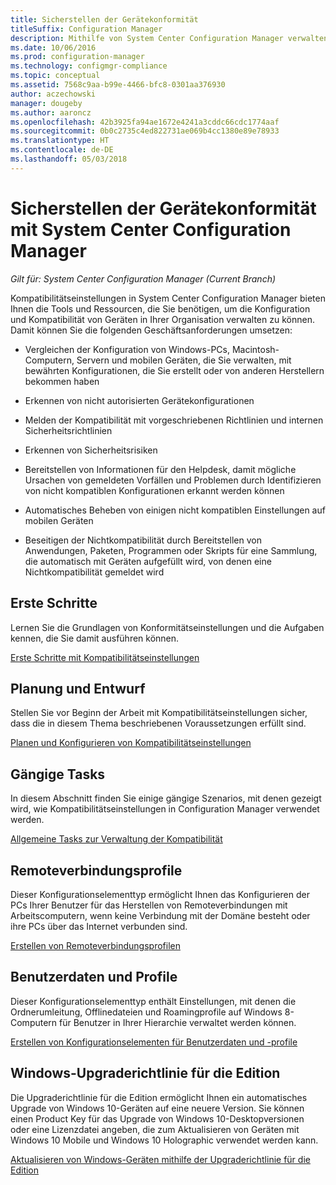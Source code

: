 ```yaml
---
title: Sicherstellen der Gerätekonformität
titleSuffix: Configuration Manager
description: Mithilfe von System Center Configuration Manager verwalten Sie die Konfiguration und die Kompatibilität von Geräten in Ihrer Organisation.
ms.date: 10/06/2016
ms.prod: configuration-manager
ms.technology: configmgr-compliance
ms.topic: conceptual
ms.assetid: 7568c9aa-b99e-4466-bfc8-0301aa376930
author: aczechowski
manager: dougeby
ms.author: aaroncz
ms.openlocfilehash: 42b3925fa94ae1672e4241a3cddc66cdc1774aaf
ms.sourcegitcommit: 0b0c2735c4ed822731ae069b4cc1380e89e78933
ms.translationtype: HT
ms.contentlocale: de-DE
ms.lasthandoff: 05/03/2018
---
```

# <a name="ensure-device-compliance-with-system-center-configuration-manager"></a>Sicherstellen der Gerätekonformität mit System Center Configuration Manager

*Gilt für: System Center Configuration Manager (Current Branch)*

Kompatibilitätseinstellungen in System Center Configuration Manager bieten Ihnen die Tools und Ressourcen, die Sie benötigen, um die Konfiguration und Kompatibilität von Geräten in Ihrer Organisation verwalten zu können. Damit können Sie die folgenden Geschäftsanforderungen umsetzen:  

-   Vergleichen der Konfiguration von Windows-PCs, Macintosh-Computern, Servern und mobilen Geräten, die Sie verwalten, mit bewährten Konfigurationen, die Sie erstellt oder von anderen Herstellern bekommen haben  

-   Erkennen von nicht autorisierten Gerätekonfigurationen  

-   Melden der Kompatibilität mit vorgeschriebenen Richtlinien und internen Sicherheitsrichtlinien  

-   Erkennen von Sicherheitsrisiken  

-   Bereitstellen von Informationen für den Helpdesk, damit mögliche Ursachen von gemeldeten Vorfällen und Problemen durch Identifizieren von nicht kompatiblen Konfigurationen erkannt werden können  

-   Automatisches Beheben von einigen nicht kompatiblen Einstellungen auf mobilen Geräten  

-   Beseitigen der Nichtkompatibilität durch Bereitstellen von Anwendungen, Paketen, Programmen oder Skripts für eine Sammlung, die automatisch mit Geräten aufgefüllt wird, von denen eine Nichtkompatibilität gemeldet wird  


## <a name="get-started"></a>Erste Schritte  
 Lernen Sie die Grundlagen von Konformitätseinstellungen und die Aufgaben kennen, die Sie damit ausführen können.  

 [Erste Schritte mit Kompatibilitätseinstellungen](../../compliance/get-started/get-started-with-compliance-settings.md)  

## <a name="plan-and-design"></a>Planung und Entwurf  
 Stellen Sie vor Beginn der Arbeit mit Kompatibilitätseinstellungen sicher, dass die in diesem Thema beschriebenen Voraussetzungen erfüllt sind.  

 [Planen und Konfigurieren von Kompatibilitätseinstellungen](../../compliance/plan-design/plan-for-and-configure-compliance-settings.md)  

## <a name="common-tasks"></a>Gängige Tasks  
 In diesem Abschnitt finden Sie einige gängige Szenarios, mit denen gezeigt wird, wie Kompatibilitätseinstellungen in Configuration Manager verwendet werden.  

 [Allgemeine Tasks zur Verwaltung der Kompatibilität](../../compliance/plan-design/common-tasks-for-managing-compliance.md)  

## <a name="remote-connection-profiles"></a>Remoteverbindungsprofile  
 Dieser Konfigurationselementtyp ermöglicht Ihnen das Konfigurieren der PCs Ihrer Benutzer für das Herstellen von Remoteverbindungen mit Arbeitscomputern, wenn keine Verbindung mit der Domäne besteht oder ihre PCs über das Internet verbunden sind.  

 [Erstellen von Remoteverbindungsprofilen](/sccm/compliance/deploy-use/create-remote-connection-profiles)  

## <a name="user-data-and-profiles"></a>Benutzerdaten und Profile  
 Dieser Konfigurationselementtyp enthält Einstellungen, mit denen die Ordnerumleitung, Offlinedateien und Roamingprofile auf Windows 8-Computern für Benutzer in Ihrer Hierarchie verwaltet werden können.  

 [Erstellen von Konfigurationselementen für Benutzerdaten und -profile](/sccm/compliance/deploy-use/create-user-data-and-profiles-configuration-items)  

## <a name="windows-edition-upgrade-policy"></a>Windows-Upgraderichtlinie für die Edition  
 Die Upgraderichtlinie für die Edition ermöglicht Ihnen ein automatisches Upgrade von Windows 10-Geräten auf eine neuere Version. Sie können einen Product Key für das Upgrade von Windows 10-Desktopversionen oder eine Lizenzdatei angeben, die zum Aktualisieren von Geräten mit Windows 10 Mobile und Windows 10 Holographic verwendet werden kann.  

 [Aktualisieren von Windows-Geräten mithilfe der Upgraderichtlinie für die Edition](/sccm/compliance/deploy-use/upgrade-windows-version)  
